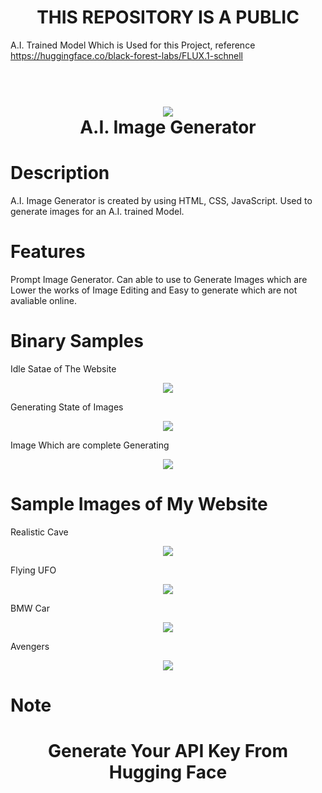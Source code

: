 <h1 align="center">THIS REPOSITORY IS A PUBLIC</h1>

A.I. Trained Model Which is Used for this Project, reference https://huggingface.co/black-forest-labs/FLUX.1-schnell

<h1 align="center">
<br>
<img src="./assets/IN Logo.png">
<br>
A.I. Image Generator
</h1>

# Description

A.I. Image Generator is created by using HTML, CSS, JavaScript. Used to generate images for an A.I. trained Model.

# Features

Prompt Image Generator. Can able to use to Generate Images which are Lower the works of Image Editing and Easy to generate which are not avaliable online.

# Binary Samples

Idle Satae of The Website

<p align="center"> <img src="./assets/Screenshot 2024-08-18 143209.png">

Generating State of Images

<p align="center"> <img src="./assets/Screenshot 2024-08-18 143616.png">

Image Which are complete Generating

<p align="center"> <img src="./assets/Screenshot 2024-08-18 144457.png">

# Sample Images of My Website

Realistic Cave

<p align="center"> <img src="./assets/Cave.jpg">

Flying UFO

<p align="center"> <img src="./assets/UFO.jpg">

BMW Car

<p align="center"> <img src="./assets/BMW.jpg">

Avengers

<p align="center"> <img src="./assets/Avengers.jpg">

# Note

<h1 align="center">
Generate Your API Key From Hugging Face
</h1>
